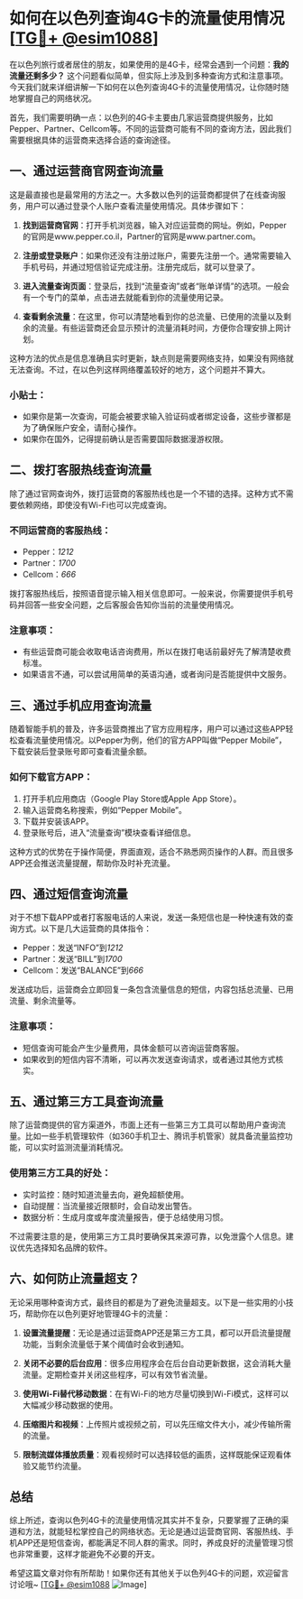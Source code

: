 # 如何在以色列查询4G卡的流量使用情况[[TG💪+ @esim1088](https://t.me/s/esim1088)]

在以色列旅行或者居住的朋友，如果使用的是4G卡，经常会遇到一个问题：**我的流量还剩多少？** 这个问题看似简单，但实际上涉及到多种查询方式和注意事项。今天我们就来详细讲解一下如何在以色列查询4G卡的流量使用情况，让你随时随地掌握自己的网络状况。

首先，我们需要明确一点：以色列的4G卡主要由几家运营商提供服务，比如Pepper、Partner、Cellcom等。不同的运营商可能有不同的查询方法，因此我们需要根据具体的运营商来选择合适的查询途径。

## 一、通过运营商官网查询流量

这是最直接也是最常用的方法之一。大多数以色列的运营商都提供了在线查询服务，用户可以通过登录个人账户查看流量使用情况。具体步骤如下：

1. **找到运营商官网**：打开手机浏览器，输入对应运营商的网址。例如，Pepper的官网是www.pepper.co.il，Partner的官网是www.partner.com。
   
2. **注册或登录账户**：如果你还没有注册过账户，需要先注册一个。通常需要输入手机号码，并通过短信验证完成注册。注册完成后，就可以登录了。

3. **进入流量查询页面**：登录后，找到“流量查询”或者“账单详情”的选项。一般会有一个专门的菜单，点击进去就能看到你的流量使用记录。

4. **查看剩余流量**：在这里，你可以清楚地看到你的总流量、已使用的流量以及剩余的流量。有些运营商还会显示预计的流量消耗时间，方便你合理安排上网计划。

这种方法的优点是信息准确且实时更新，缺点则是需要网络支持，如果没有网络就无法查询。不过，在以色列这样网络覆盖较好的地方，这个问题并不算大。

### 小贴士：
- 如果你是第一次查询，可能会被要求输入验证码或者绑定设备，这些步骤都是为了确保账户安全，请耐心操作。
- 如果你在国外，记得提前确认是否需要国际数据漫游权限。

## 二、拨打客服热线查询流量

除了通过官网查询外，拨打运营商的客服热线也是一个不错的选择。这种方式不需要依赖网络，即使没有Wi-Fi也可以完成查询。

### 不同运营商的客服热线：
- Pepper：*1212*
- Partner：*1700*
- Cellcom：*666*

拨打客服热线后，按照语音提示输入相关信息即可。一般来说，你需要提供手机号码并回答一些安全问题，之后客服会告知你当前的流量使用情况。

### 注意事项：
- 有些运营商可能会收取电话咨询费用，所以在拨打电话前最好先了解清楚收费标准。
- 如果语言不通，可以尝试用简单的英语沟通，或者询问是否能提供中文服务。

## 三、通过手机应用查询流量

随着智能手机的普及，许多运营商推出了官方应用程序，用户可以通过这些APP轻松查看流量使用情况。以Pepper为例，他们的官方APP叫做“Pepper Mobile”，下载安装后登录账号即可查看流量余额。

### 如何下载官方APP：
1. 打开手机应用商店（Google Play Store或Apple App Store）。
2. 输入运营商名称搜索，例如“Pepper Mobile”。
3. 下载并安装该APP。
4. 登录账号后，进入“流量查询”模块查看详细信息。

这种方式的优势在于操作简便，界面直观，适合不熟悉网页操作的人群。而且很多APP还会推送流量提醒，帮助你及时补充流量。

## 四、通过短信查询流量

对于不想下载APP或者打客服电话的人来说，发送一条短信也是一种快速有效的查询方式。以下是几大运营商的具体指令：

- Pepper：发送“INFO”到*1212*
- Partner：发送“BILL”到*1700*
- Cellcom：发送“BALANCE”到*666*

发送成功后，运营商会立即回复一条包含流量信息的短信，内容包括总流量、已用流量、剩余流量等。

### 注意事项：
- 短信查询可能会产生少量费用，具体金额可以咨询运营商客服。
- 如果收到的短信内容不清晰，可以再次发送查询请求，或者通过其他方式核实。

## 五、通过第三方工具查询流量

除了运营商提供的官方渠道外，市面上还有一些第三方工具可以帮助用户查询流量。比如一些手机管理软件（如360手机卫士、腾讯手机管家）就具备流量监控功能，可以实时监测流量消耗情况。

### 使用第三方工具的好处：
- 实时监控：随时知道流量去向，避免超额使用。
- 自动提醒：当流量接近限额时，会自动发出警告。
- 数据分析：生成月度或年度流量报告，便于总结使用习惯。

不过需要注意的是，使用第三方工具时要确保其来源可靠，以免泄露个人信息。建议优先选择知名品牌的软件。

## 六、如何防止流量超支？

无论采用哪种查询方式，最终目的都是为了避免流量超支。以下是一些实用的小技巧，帮助你在以色列更好地管理4G卡的流量：

1. **设置流量提醒**：无论是通过运营商APP还是第三方工具，都可以开启流量提醒功能，当剩余流量低于某个阈值时会收到通知。
   
2. **关闭不必要的后台应用**：很多应用程序会在后台自动更新数据，这会消耗大量流量。定期检查并关闭这些程序，可以有效节省流量。

3. **使用Wi-Fi替代移动数据**：在有Wi-Fi的地方尽量切换到Wi-Fi模式，这样可以大幅减少移动数据的使用。

4. **压缩图片和视频**：上传照片或视频之前，可以先压缩文件大小，减少传输所需的流量。

5. **限制流媒体播放质量**：观看视频时可以选择较低的画质，这样既能保证观看体验又能节约流量。

## 总结

综上所述，查询以色列4G卡的流量使用情况其实并不复杂，只要掌握了正确的渠道和方法，就能轻松掌控自己的网络状态。无论是通过运营商官网、客服热线、手机APP还是短信查询，都能满足不同人群的需求。同时，养成良好的流量管理习惯也非常重要，这样才能避免不必要的开支。

希望这篇文章对你有所帮助！如果你还有其他关于以色列4G卡的问题，欢迎留言讨论哦~ [[TG💪+ @esim1088](https://t.me/s/esim1088) ![Image](https://i.postimg.cc/4NQfJmqS/Snipaste-2025-05-13-00-14-12.png)]